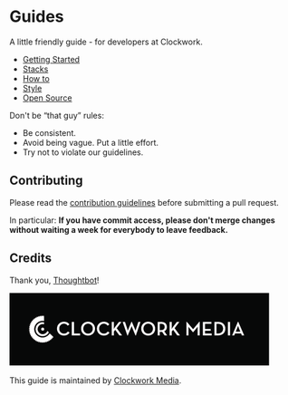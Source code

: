 Guides
======

A little friendly guide - for developers at Clockwork.

* [Getting Started](./getting-started)
* [Stacks](./stacks)
* [How to](./how-to)
* [Style](./style)
* [Open Source](./open-source)

Don't be <q>that guy</q> rules:

* Be consistent.
* Avoid being vague. Put a little effort.
* Try not to violate our guidelines.

Contributing
------------

Please read the [contribution guidelines] before submitting a pull request.

In particular: <strong>If you have commit access, please don't merge changes without
waiting a week for everybody to leave feedback.</strong>

[contribution guidelines]: /CONTRIBUTING.md

Credits
-------

Thank you, [Thoughtbot](https://github.com/thoughtbot/guides)!

![clockwork](./assets/Clockwork_logo_expand-03.png)

This guide is maintained by [Clockwork Media](//www.clockworkmedia.co.za).